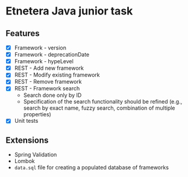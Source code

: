 # Etnetera Java junior task

## Features

- [x] Framework - version
- [x] Framework - deprecationDate
- [x] Framework - hypeLevel
- [x] REST - Add new framework
- [x] REST - Modify existing framework
- [x] REST - Remove framework
- [x] REST - Framework search
  - Search done only by ID
  - Specification of the search functionality should be refined (e.g., search by exact name, fuzzy search, combination of multiple properties)
- [x] Unit tests

## Extensions

- Spring Validation
- Lombok
- `data.sql` file for creating a populated database of frameworks